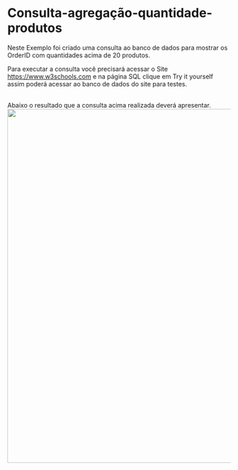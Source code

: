 # Consulta-agregação-quantidade-produtos

Neste Exemplo foi criado uma consulta ao banco de dados para mostrar os OrderID com quantidades acima de 20 produtos.

Para executar a consulta você precisará acessar o Site https://www.w3schools.com e na página SQL clique em Try it yourself assim poderá acessar ao banco de dados do site para testes.

<br>
Abaixo o resultado que a consulta acima realizada deverá apresentar.
<div align="center">
<img src="https://user-images.githubusercontent.com/109769171/219543356-47f82772-1f7c-4aa6-b0e6-2cd80cdebee9.jpeg" width="800px" />
</div>
